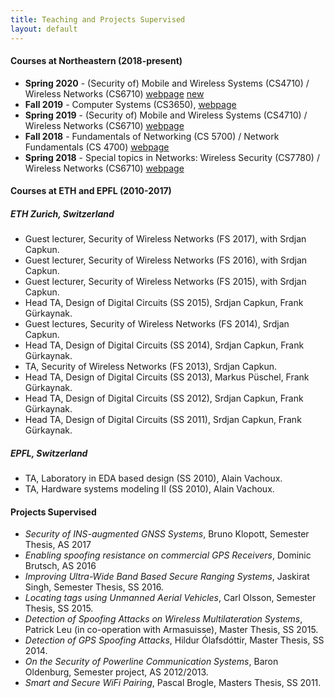 ```yaml
---
title: Teaching and Projects Supervised
layout: default
---
```

#### Courses at Northeastern (2018-present)
- **Spring 2020** - (Security of) Mobile and Wireless Systems (CS4710) / Wireless Networks (CS6710)  [webpage](teaching/courses/spring20/index.html) <a href="teaching/courses/spring20/index.html" class="label label-danger">new</a>
- **Fall 2019** - Computer Systems (CS3650), [webpage](teaching/courses/fall19/index.html)
- **Spring 2019** - (Security of) Mobile and Wireless Systems (CS4710) / Wireless Networks (CS6710)  [webpage](teaching/courses/spring19/index.html)
- **Fall 2018** - Fundamentals of Networking (CS 5700) / Network Fundamentals (CS 4700) [webpage](teaching/courses/fall18/index.html)
- **Spring 2018** - Special topics in Networks: Wireless Security (CS7780) / Wireless Networks (CS6710)  [webpage](teaching/courses/spring18/index.html)

#### Courses at ETH and EPFL (2010-2017)

##### ETH Zurich, Switzerland
- Guest lecturer, Security of Wireless Networks (FS 2017), with Srdjan Capkun.
- Guest lecturer, Security of Wireless Networks (FS 2016), with Srdjan Capkun.
- Guest lecturer, Security of Wireless Networks (FS 2015), with Srdjan Capkun.
- Head TA, Design of Digital Circuits (SS 2015), Srdjan Capkun, Frank Gürkaynak.
- Guest lectures, Security of Wireless Networks (FS 2014), Srdjan Capkun.
- Head TA, Design of Digital Circuits (SS 2014), Srdjan Capkun, Frank Gürkaynak.
- TA, Security of Wireless Networks (FS 2013), Srdjan Capkun.
- Head TA, Design of Digital Circuits (SS 2013), Markus Püschel, Frank Gürkaynak.
- Head TA, Design of Digital Circuits (SS 2012), Srdjan Capkun, Frank Gürkaynak.
- Head TA, Design of Digital Circuits (SS 2011), Srdjan Capkun, Frank Gürkaynak.

##### EPFL, Switzerland
- TA, Laboratory in EDA based design (SS 2010), Alain Vachoux.
- TA, Hardware systems modeling II (SS 2010), Alain Vachoux.

#### Projects Supervised
- *Security of INS-augmented GNSS Systems*, Bruno Klopott, Semester Thesis, AS 2017
- *Enabling spoofing resistance on commercial GPS Receivers*, Dominic Brutsch, AS 2016
- *Improving Ultra-Wide Band Based Secure Ranging Systems*, Jaskirat Singh, Semester Thesis, SS 2016.
- *Locating tags using Unmanned Aerial Vehicles*, Carl Olsson, Semester Thesis, SS 2015.
- *Detection of Spoofing Attacks on Wireless Multilateration Systems*, Patrick Leu (in co-operation with Armasuisse), Master Thesis, SS 2015.
- *Detection of GPS Spoofing Attacks*, Hildur Ólafsdóttir, Master Thesis, SS 2014.
- *On the Security of Powerline Communication Systems*, Baron Oldenburg, Semester project, AS 2012/2013.
- *Smart and Secure WiFi Pairing*, Pascal Brogle, Masters Thesis, SS 2011.
